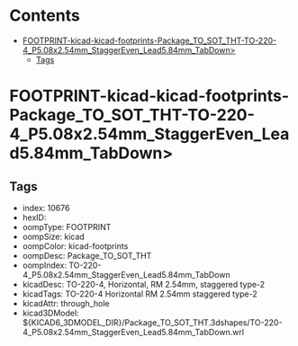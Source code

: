 



Contents
========

* [FOOTPRINT-kicad-kicad-footprints-Package_TO_SOT_THT-TO-220-4_P5.08x2.54mm_StaggerEven_Lead5.84mm_TabDown>](#footprint-kicad-kicad-footprints-package_to_sot_tht-to-220-4_p508x254mm_staggereven_lead584mm_tabdown)
	* [Tags](#tags)

# FOOTPRINT-kicad-kicad-footprints-Package_TO_SOT_THT-TO-220-4_P5.08x2.54mm_StaggerEven_Lead5.84mm_TabDown>

## Tags

- index: 10676
- hexID: 
- oompType: FOOTPRINT
- oompSize: kicad
- oompColor: kicad-footprints
- oompDesc: Package_TO_SOT_THT
- oompIndex: TO-220-4_P5.08x2.54mm_StaggerEven_Lead5.84mm_TabDown
- kicadDesc: TO-220-4, Horizontal, RM 2.54mm, staggered type-2
- kicadTags: TO-220-4 Horizontal RM 2.54mm staggered type-2
- kicadAttr: through_hole
- kicad3DModel: ${KICAD6_3DMODEL_DIR}/Package_TO_SOT_THT.3dshapes/TO-220-4_P5.08x2.54mm_StaggerEven_Lead5.84mm_TabDown.wrl
